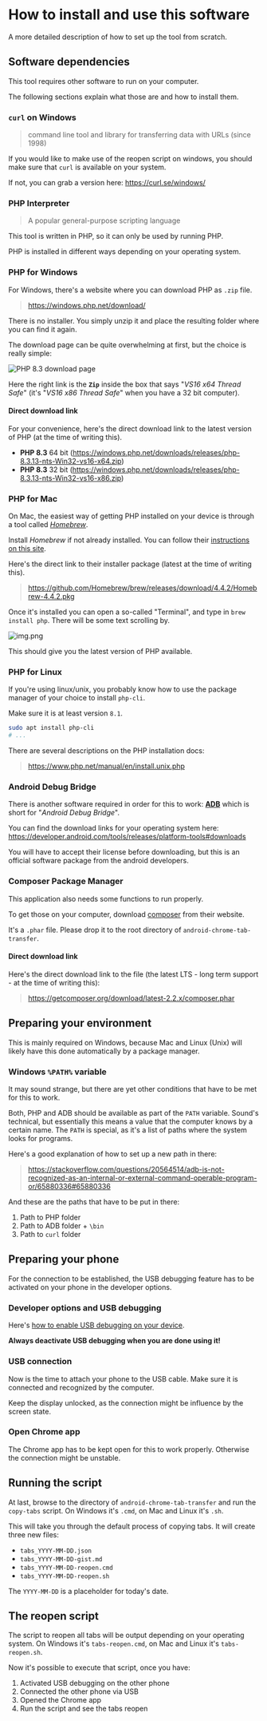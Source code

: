 # How to install and use this software

A more detailed description of how to set up the tool from scratch.

## Software dependencies

This tool requires other software to run on your computer.

The following sections explain what those are and how to install them.

### `curl` on Windows

> command line tool and library for transferring data with URLs (since 1998)

If you would like to make use of the reopen script on windows, you should make sure that `curl` is available on your system.

If not, you can grab a version here: https://curl.se/windows/

### PHP Interpreter

> A popular general-purpose scripting language

This tool is written in PHP, so it can only be used by running PHP.

PHP is installed in different ways depending on your operating system.

### PHP for Windows

For Windows, there's a website where you can download PHP as `.zip` file.

> https://windows.php.net/download/

There is no installer. You simply unzip it and place the resulting folder where you can find it again.

The download page can be quite overwhelming at first, but the choice is really simple:

![PHP 8.3 download page](res/php83_download.png)

Here the right link is the __`Zip`__ inside the box that says "*VS16 x64 Thread Safe*"
 (it's "*VS16 x86 Thread Safe*" when you have a 32 bit computer).

#### Direct download link

For your convenience, here's the direct download link to the latest version of PHP (at the time of writing this).

- **PHP 8.3** 64 bit (https://windows.php.net/downloads/releases/php-8.3.13-nts-Win32-vs16-x64.zip)
- **PHP 8.3** 32 bit (https://windows.php.net/downloads/releases/php-8.3.13-nts-Win32-vs16-x86.zip)

### PHP for Mac

On Mac, the easiest way of getting PHP installed on your device is through a tool called _[Homebrew](https://brew.sh/)_.

Install _Homebrew_ if not already installed. You can follow their [instructions on this site](https://brew.sh/).

Here's the direct link to their installer package (latest at the time of writing this).

> https://github.com/Homebrew/brew/releases/download/4.4.2/Homebrew-4.4.2.pkg

Once it's installed you can open a so-called "Terminal", and type in `brew install php`. There will be some text scrolling by.

![img.png](res/mac_brew_install.png)

This should give you the latest version of PHP available.

### PHP for Linux

If you're using linux/unix, you probably know how to use the package manager of your choice to install `php-cli`.

Make sure it is at least version `8.1`.

```bash
sudo apt install php-cli
# ...
```

There are several descriptions on the PHP installation docs:

> https://www.php.net/manual/en/install.unix.php

### Android Debug Bridge

There is another software required in order for this to work: __[ADB](https://en.wikipedia.org/wiki/Android_Debug_Bridge)__
 which is short for "_Android Debug Bridge_".

You can find the download links for your operating system here: https://developer.android.com/tools/releases/platform-tools#downloads

You will have to accept their license before downloading, but this is an official software package from the android developers.

### Composer Package Manager

This application also needs some functions to run properly.

To get those on your computer, download [composer](https://getcomposer.org/) from their website.

It's a `.phar` file. Please drop it to the root directory of `android-chrome-tab-transfer`.

#### Direct download link

Here's the direct download link to the file (the latest LTS - long term support - at the time of writing this):

> https://getcomposer.org/download/latest-2.2.x/composer.phar

## Preparing your environment

This is mainly required on Windows, because Mac and Linux (Unix) will likely have this done automatically by a package manager.

### Windows `%PATH%` variable

It may sound strange, but there are yet other conditions that have to be met for this to work.

Both, PHP and ADB should be available as part of the `PATH` variable. Sound's technical, but essentially this means
 a value that the computer knows by a certain name. The `PATH` is special, as it's a list of paths where the system
 looks for programs.

Here's a good explanation of how to set up a new path in there:

> https://stackoverflow.com/questions/20564514/adb-is-not-recognized-as-an-internal-or-external-command-operable-program-or/65880336#65880336

And these are the paths that have to be put in there:

1. Path to PHP folder
2. Path to ADB folder + `\bin`
3. Path to `curl` folder

## Preparing your phone

For the connection to be established, the USB debugging feature has to be activated on your phone in the developer options.

### Developer options and USB debugging

Here's [how to enable USB debugging on your device](https://developer.android.com/studio/debug/dev-options.html#Enable-debugging).

__Always deactivate USB debugging when you are done using it!__

### USB connection

Now is the time to attach your phone to the USB cable. Make sure it is connected and recognized by the computer.

Keep the display unlocked, as the connection might be influence by the screen state.

### Open Chrome app

The Chrome app has to be kept open for this to work properly. Otherwise the connection might be unstable.

## Running the script

At last, browse to the directory of `android-chrome-tab-transfer` and run the `copy-tabs` script.
 On Windows it's `.cmd`, on Mac and Linux it's `.sh`.

This will take you through the default process of copying tabs.
 It will create three new files:

- `tabs_YYYY-MM-DD.json`
- `tabs_YYYY-MM-DD-gist.md`
- `tabs_YYYY-MM-DD-reopen.cmd`
- `tabs_YYYY-MM-DD-reopen.sh`

The `YYYY-MM-DD` is a placeholder for today's date.

## The reopen script

The script to reopen all tabs will be output depending on your operating system.
 On Windows it's `tabs-reopen.cmd`, on Mac and Linux it's `tabs-reopen.sh`.

Now it's possible to execute that script, once you have:

1. Activated USB debugging on the other phone
2. Connected the other phone via USB
3. Opened the Chrome app
4. Run the script and see the tabs reopen
